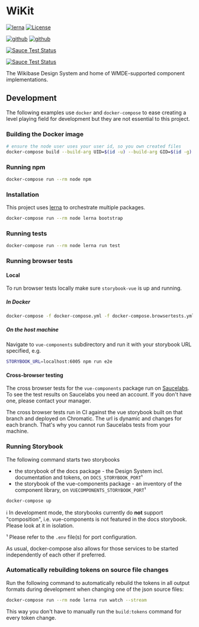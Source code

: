 # WiKit
[![lerna](https://img.shields.io/badge/maintained%20with-lerna-cc00ff.svg)](https://lerna.js.org/)
[![License](https://img.shields.io/badge/License-BSD%203--Clause-blue.svg)](https://opensource.org/licenses/BSD-3-Clause)
  
[![github](https://github.com/wmde/wikit/workflows/Build%20and%20Deploy%20documentation/badge.svg)](https://wmde.github.io/wikit/)
[![github](https://github.com/wmde/wikit/workflows/Test%20and%20deploy/badge.svg)](https://www.chromatic.com/builds?appId=5efdb3b5f65950002286285d)

[![Sauce Test Status](https://app.saucelabs.com/buildstatus/tonina)](https://app.saucelabs.com/u/tonina)

[![Sauce Test Status](https://app.saucelabs.com/browser-matrix/tonina.svg)](https://app.saucelabs.com/u/tonina)

The Wikibase Design System and home of WMDE-supported component implementations.

## Development

The following examples use `docker` and `docker-compose` to ease creating a level playing field for development but they are not essential to this project.

### Building the Docker image

```sh
# ensure the node user uses your user id, so you own created files
docker-compose build --build-arg UID=$(id -u) --build-arg GID=$(id -g) node
```

### Running npm

```sh
docker-compose run --rm node npm
```

### Installation

This project uses [lerna](https://lerna.js.org/) to orchestrate multiple packages.

```sh
docker-compose run --rm node lerna bootstrap
```

### Running tests

```sh
docker-compose run --rm node lerna run test
```

### Running browser tests

#### Local

To run browser tests locally make sure `storybook-vue` is up and running.

##### In Docker

```sh
docker-compose -f docker-compose.yml -f docker-compose.browsertests.yml up browsertests
```

##### On the host machine

Navigate to `vue-components` subdirectory and run it with your storybook URL specified, e.g.
```sh
STORYBOOK_URL=localhost:6005 npm run e2e
```

#### Cross-browser testing

The cross browser tests for the `vue-components` package run on [Saucelabs](saucelabs.com). To see the test results on Saucelabs you need an account. If you don't have one, please contact your manager.

The cross browser tests run in CI against the vue storybook built on that branch and deployed on Chromatic. 
The url is dynamic and changes for each branch. That's why you cannot run Saucelabs tests from your machine.

### Running Storybook

The following command starts two storybooks

* the storybook of the docs package - the Design System incl. documentation and tokens, on `DOCS_STORYBOOK_PORT`¹
* the storybook of the vue-components package - an inventory of the component library, on `VUECOMPONENTS_STORYBOOK_PORT`¹

```sh
docker-compose up
```

ℹ In development mode, the storybooks currently do **not** support "composition", i.e. vue-components is not featured in the docs storybook. Please look at it in isolation.

¹ Please refer to the `.env` file(s) for port configuration.

As usual, docker-compose also allows for those services to be started independently of each other if preferred.

### Automatically rebuilding tokens on source file changes

Run the following command to automatically rebuild the tokens in all output formats during development when changing one of the json source files:

```sh
docker-compose run --rm node lerna run watch --stream
```

This way you don't have to manually run the `build:tokens` command for every token change.
